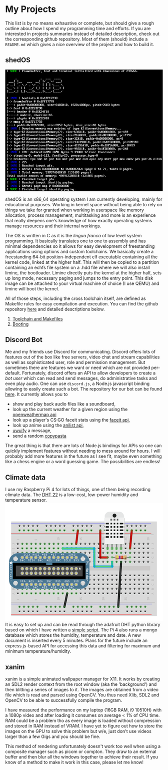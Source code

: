 # My Projects

This list is by no means exhaustive or complete, but should give a rough
outline about how I spend my programming time and efforts. If you are interested
in projects summaries instead of detailed description, check out the corresponding github
repository. Most of them (should) include a `README.md` which gives a nice overview
of the project and how to build it.

## shedOS
![](../res/shedOS.jpg "shedOS")

shedOS is an x86_64 operating system I am currently developing, mainly for educational purposes.
Working in kernel space without being able to rely on things we take for granted when working in userspace
like memory allocation, process management, multitasking and more is an experience that really deepens
one's knowledge of how exactly operating systems manage resources and their internal workings.

The OS is written in C as it is the *lingua franca* of low level system programming. It basically translates
one to one to assembly and has minimal dependencies so it allows for easy development of freestanding
applications using options and custom toolchains. We basically create a freestanding 64-bit position-independent
elf executable containing all the kernel code, linked at the higher half. This will then
be copied to a partition containing an echfs file system on a .hdd file where we will also install limine, the
bootloader. Limine directly puts the kernel at the higher half, sets up long mode, necessary paging and jumps
to the entry point. This disk image can be attached to your virtual machine of choice (I use QEMU) and limine
will boot the kernel.

All of those steps, including the cross toolchain itself, are defined as Makefile rules for easy compilation
and execution. You can find the github repository [here](https://github.com/Baseng0815/shedOS) and detailed
descriptions below.

1. [Toolchain and Makefiles](shedOS_toolchain.html)
2. [Booting](shedOS_booting.html)

## Discord Bot

Me and my friends use Discord for communicating. Discord offers lots of features out of the box like free servers,
video chat and stream capabilities as well as sophisticated user, role and permission management. But sometimes
there are features we want or need which are not provided per-default. Fortunately, discord offers an API to allow
developers to create a *bot user* which can read and send messages, do administrative tasks and even play audio.
One can use `discord.js`, a Node.js javascript binding allowing to easily create such a bot. The repository for our
bot can be found [here](https://github.com/Baseng0815/HelmtraegerBot). It currently allows you to

- show and play back audio files like a soundboard,
- look up the current weather for a given region using the [openweathermap api](https://openweathermap.org/api)
- look up a player's CS:GO faceit stats using the [faceit api](https://developers.faceit.com/),
- look up anime using the [anilist api](https://anilist.gitbook.io/anilist-apiv2-docs/),
- [uwuify](https://www.urbandictionary.com/define.php?term=uwuify) a message,
- send a random [copypasta](https://www.urbandictionary.com/define.php?term=copypasta)

The great thing is that there are lots of Node.js bindings for APIs so one can quickly implement features without
needing to mess around for hours. I will probably add more features in the future as I see fit, maybe even something
like a chess engine or a word guessing game. The possibilities are endless!

## Climate data

I use my Raspberry Pi 4 for lots of things, one of them being recording climate data. The [DHT 22](https://www.adafruit.com/product/385)
is a low-cost, low-power humidity and temperature sensor.
![](../res/dht22_wiring.gif "DHT22 wiring")
It is easy to set up and can be read through the adafruit DHT python library based on which I have written a [simple script](https://github.com/Baseng0815/Climate).
The Pi 4 also runs a mongo database which stores the humidity, temperature and date. A new document is inserted every 5 minutes.
Plans for the future include an express.js-based API for accessing this data and filtering for maximum and minimum temperature/humidity.

## xanim
xanim is a simple animated wallpaper manager for X11. It works by creating an SDL2 render context from the root window (aka the 'background')
and then blitting a series of images to it. The images are obtained from a video file which is read and parsed using OpenCV. You thus need
Xlib, SDL2 and OpenCV to be able to successfully compile the program.

I have measured the performance on my laptop (16GB RAM, i9 10510H) with a 1080p video and after loading it consumes on average < 1% of CPU time.
RAM could be a problem tho as every image is loaded without compression and stored in RAM instead of VRAM. I have yet to figure out how to store
the images on the GPU to solve this problem but w/e, just don't use videos larger than a few Gigs and you should be fine.

This method of rendering unfortunately doesn't work too well when using a composite manager such as picom or compton. They draw to an
external buffer and then blur all the windows together to achieve their result. If you know of a method to make it work in this case,
please let me know!
